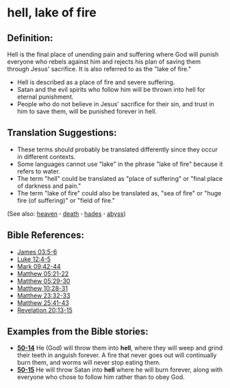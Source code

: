 # hell, lake of fire #

## Definition: ##

Hell is the final place of unending pain and suffering where God will punish everyone who rebels against him and rejects his plan of saving them through Jesus' sacrifice. It is also referred to as the "lake of fire."

 * Hell is described as a place of fire and severe suffering.
 * Satan and the evil spirits who follow him will be thrown into hell for eternal punishment.
 * People who do not believe in Jesus' sacrifice for their sin, and trust in him to save them, will be punished forever in hell.
   

## Translation Suggestions: ##

* These terms should probably be translated differently since they occur in different contexts.
* Some languages cannot use "lake" in the phrase "lake of fire" because it refers to water.
* The term "hell" could be translated as "place of suffering" or "final place of darkness and pain."
* The term "lake of fire" could also be translated as, "sea of fire" or "huge fire (of suffering)" or "field of fire."

(See also: [heaven](../kt/heaven.md) **·** [death](../kt/death.md) **·** [hades](../other/hades.md) **·** [abyss](../other/abyss.md))

## Bible References: ##

* [James 03:5-6](https://door43.org/en/bible/notes/jas/03/05)
* [Luke 12:4-5](https://door43.org/en/bible/notes/luk/12/04)
* [Mark 09:42-44](https://door43.org/en/bible/notes/mrk/09/42)
* [Matthew 05:21-22](https://door43.org/en/bible/notes/mat/05/21)
* [Matthew 05:29-30](https://door43.org/en/bible/notes/mat/05/29)
* [Matthew 10:28-31](https://door43.org/en/bible/notes/mat/10/28)
* [Matthew 23:32-33](https://door43.org/en/bible/notes/mat/23/32)
* [Matthew 25:41-43](https://door43.org/en/bible/notes/mat/25/41)
* [Revelation 20:13-15](https://door43.org/en/bible/notes/rev/20/13)

## Examples from the Bible stories: ##

 * __[50-14](https://door43.org/en/obs/notes/frames/50-14)__ He (God) will throw them into __hell__, where they will weep and grind their teeth in anguish forever. A fire that never goes out will continually burn them, and worms will never stop eating them.
 * __[50-15](https://door43.org/en/obs/notes/frames/50-15)__ He will throw Satan into __hell__ where he will burn forever, along with everyone who chose to follow him rather than to obey God. 



